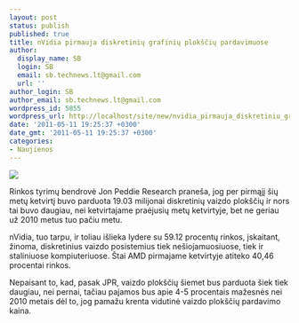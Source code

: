 ```yaml
---
layout: post
status: publish
published: true
title: nVidia pirmauja diskretinių grafinių plokščių pardavimuose
author:
  display_name: SB
  login: SB
  email: sb.technews.lt@gmail.com
  url: ''
author_login: SB
author_email: sb.technews.lt@gmail.com
wordpress_id: 5855
wordpress_url: http://localhost/site/new/nvidia_pirmauja_diskretiniu_grafiniu_ploksciu_pardavimuose/
date: '2011-05-11 19:25:37 +0300'
date_gmt: '2011-05-11 19:25:37 +0300'
categories:
- Naujienos
---
```

<div class="imgright"><img src="http://technews.lt/upload/GeForceGTX560Ti.jpg"  /></div>
<p>Rinkos tyrimų bendrovė Jon Peddie Research praneša, jog per pirmąjį šių metų ketvirtį buvo parduota 19.03 milijonai diskretinių vaizdo plokščių ir nors tai buvo daugiau, nei ketvirtajame praėjusių metų ketvirtyje, bet ne geriau už 2010 metus tuo pačiu metu.</p>
<p>nVidia, tuo tarpu, ir toliau išlieka lydere su 59.12 procentų rinkos, įskaitant, žinoma, diskretinius vaizdo posistemius tiek nešiojamuosiuose, tiek ir staliniuose kompiuteriuose. Štai AMD pirmajame ketvirtyje atiteko 40,46 procentai rinkos.</p>
<p>Nepaisant to, kad, pasak JPR, vaizdo plokščių šiemet bus parduota šiek tiek daugiau, nei pernai, tačiau pajamos bus apie 4-5 procentais mažesnės nei 2010 metais dėl to, jog pamažu krenta vidutinė vaizdo plokščių pardavimo kaina.<br /></p>
